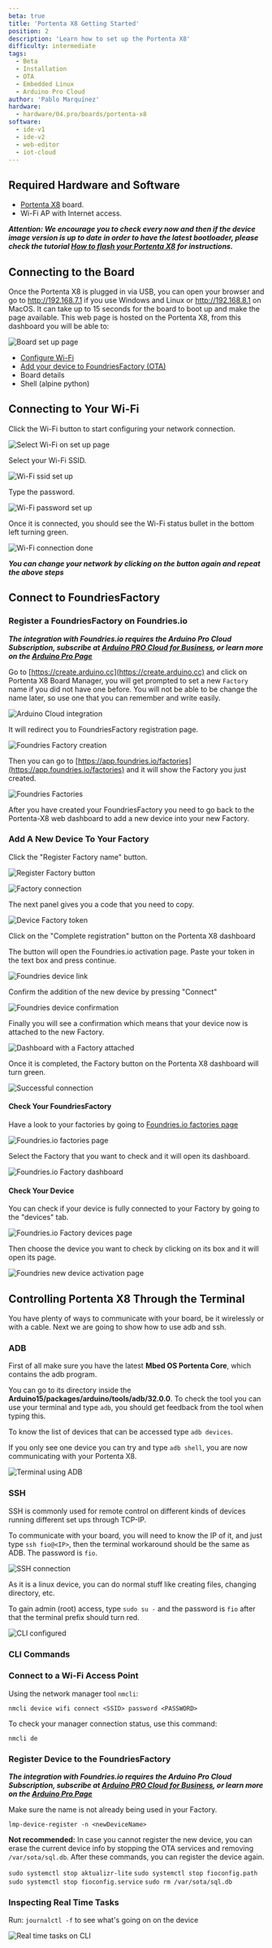 ```yaml
---
beta: true
title: 'Portenta X8 Getting Started'
position: 2
description: 'Learn how to set up the Portenta X8'
difficulty: intermediate
tags:
  - Beta
  - Installation
  - OTA
  - Embedded Linux
  - Arduino Pro Cloud
author: 'Pablo Marquínez'
hardware:
  - hardware/04.pro/boards/portenta-x8
software:
  - ide-v1
  - ide-v2
  - web-editor
  - iot-cloud
---
```



## Required Hardware and Software

* [Portenta X8](https://store.arduino.cc/products/portenta-x8) board.
* Wi-Fi AP with Internet access.

***Attention: We encourage you to check every now and then if the device image version is up to date in order to have the latest bootloader, please check the tutorial [How to flash your Portenta X8](https://docs.arduino.cc/tutorials/portenta-x8/image-flashing) for instructions.***

## Connecting to the Board

Once the Portenta X8 is plugged in via USB, you can open your browser and go to http://192.168.7.1 if you use Windows and Linux or http://192.168.8.1 on MacOS. It can take up to 15 seconds for the board to boot up and make the page available. This web page is hosted on the Portenta X8, from this dashboard you will be able to:

![Board set up page](assets/x8-oob-main.png)

* [Configure Wi-Fi](#connecting-to-your-wi-fi)
* [Add your device to FoundriesFactory (OTA)](#add-a-new-device-to-your-factory)
* Board details
* Shell (alpine python)

## Connecting to Your Wi-Fi

Click the Wi-Fi button to start configuring your network connection.

![Select Wi-Fi on set up page](assets/x8-oob-main-wifi.png)

Select your Wi-Fi SSID.

![Wi-Fi ssid set up](assets/x8-oob-wifi-ssid.png)

Type the password.

![Wi-Fi password set up](assets/x8-oob-wifi-pass.png)

Once it is connected, you should see the Wi-Fi status bullet in the bottom left turning green.

![Wi-Fi connection done](assets/x8-oob-wifi-sucess.png)

***You can change your network by clicking on the button again and repeat the above steps***

## Connect to FoundriesFactory

### Register a FoundriesFactory on Foundries.io

***The integration with Foundries.io requires the Arduino Pro Cloud Subscription, subscribe at [Arduino PRO Cloud for Business](https://cloud.arduino.cc/plans), or learn more on the [Arduino Pro Page](https://www.arduino.cc/pro/hardware/product/portenta-x8#pro-cloud)***

Go to [https://create.arduino.cc](https://create.arduino.cc) and click on Portenta X8 Board Manager, you will get prompted to set a new `Factory` name if you did not have one before. You will not be able to be change the name later, so use one that you can remember and write easily.

![Arduino Cloud integration](assets/cloud-main.png)

It will redirect you to FoundriesFactory registration page.

![Foundries Factory creation](assets/foundries-create-factory.png)

Then you can go to [https://app.foundries.io/factories](https://app.foundries.io/factories) and it will show the Factory you just created.

![Foundries Factories](assets/foundries-factories.png)

After you have created your FoundriesFactory you need to go back to the Portenta-X8 web dashboard to add a new device into your new Factory.

### Add A New Device To Your Factory

Click the "Register Factory name" button.

![Register Factory button](assets/x8-oob-main-factory.png)

![Factory connection](assets/x8-oob-factory-name.png)

The next panel gives you a code that you need to copy.

![Device Factory token](assets/x8-oob-factory-register.png)

Click on the "Complete registration" button on the Portenta X8 dashboard

The button will open the Foundries.io activation page. Paste your token in the text box and press continue.

![Foundries device link](assets/foundries-activation-token.png)

Confirm the addition of the new device by pressing "Connect"

![Foundries device confirmation](assets/foundries-activation-prompt.png)

Finally you will see a confirmation which means that your device now is attached to the new Factory.

![Dashboard with a Factory attached](assets/foundries-activation-success.png)

Once it is completed, the Factory button on the Portenta X8 dashboard will turn green.

![Successful connection](assets/x8-oob-factory-success.png)

#### Check Your FoundriesFactory

Have a look to your factories by going to [Foundries.io factories page](https://app.foundries.io/factories)

![Foundries.io factories page](assets/foundries-factories.png)

Select the Factory that you want to check and it will open its dashboard.

![Foundries.io Factory dashboard](assets/foundries-factory-dashboard.png)

#### Check Your Device

You can check if your device is fully connected to your Factory by going to the "devices" tab.

![Foundries.io Factory devices page](assets/foundries-factory-devices.png)

Then choose the device you want to check by clicking on its box and it will open its page.

![Foundries new device activation page](assets/foundries-activation-device-page.png)

## Controlling Portenta X8 Through the Terminal

You have plenty of ways to communicate with your board, be it wirelessly or with a cable. Next we are going to show how to use adb and ssh.

### ADB

First of all make sure you have the latest **Mbed OS Portenta Core**, which contains the adb program.

You can go to its directory inside the **Arduino15/packages/arduino/tools/adb/32.0.0**. To check the tool you can use your terminal and type `adb`, you should get feedback from the tool when typing this.

To know the list of devices that can be accessed type `adb devices`.

If you only see one device you can try and type `adb shell`, you are now communicating with your Portenta X8.

![Terminal using ADB](assets/adb-connection.png)

### SSH

SSH is commonly used for remote control on different kinds of devices running different set ups through TCP-IP.

To communicate with your board, you will need to know the IP of it, and just type `ssh fio@<IP>`, then the terminal workaround should be the same as ADB. The password is `fio`.

![SSH connection](assets/ssh-connection.png)

As it is a linux device, you can do normal stuff like creating files, changing directory, etc.

To gain admin (root) access, type `sudo su -` and the password is `fio`  after that the terminal prefix should turn red.

![CLI configured](assets/ssh-connection-admin.png)

### CLI Commands

### Connect to a Wi-Fi Access Point

Using the network manager tool `nmcli`:

`nmcli device wifi connect <SSID> password <PASSWORD>`

To check your manager connection status, use this command:

`nmcli de`

### Register Device to the FoundriesFactory

***The integration with Foundries.io requires the Arduino Pro Cloud Subscription, subscribe at [Arduino PRO Cloud for Business](https://cloud.arduino.cc/plans), or learn more on the [Arduino Pro Page](https://www.arduino.cc/pro/hardware/product/portenta-x8#pro-cloud)***

Make sure the name is not already being used in your Factory.

`lmp-device-register -n <newDeviceName>`

**Not recommended:** In case you cannot register the new device, you can erase the current device info by stopping the OTA services and removing `/var/sota/sql.db`. After these commands, you can register the device again.

`sudo systemctl stop aktualizr-lite`
`sudo systemctl stop fioconfig.path`
`sudo systemctl stop fioconfig.service`
`sudo rm /var/sota/sql.db`

### Inspecting Real Time Tasks

Run: `journalctl -f` to see what's going on on the device

![Real time tasks on CLI](assets/command-journalctl.png)
